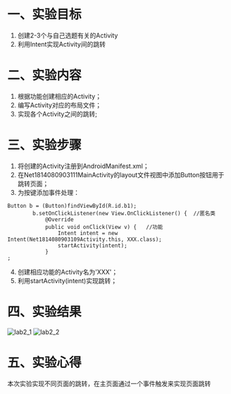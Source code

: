 # 一、实验目标
1. 创建2-3个与自己选题有关的Activity
2. 利用Intent实现Activity间的跳转

# 二、实验内容
1. 根据功能创建相应的Activity；
2. 编写Activity对应的布局文件；
3. 实现各个Activity之间的跳转;

# 三、实验步骤
1. 将创建的Activity注册到AndroidManifest.xml；
2. 在Net1814080903111MainActivity的layout文件视图中添加Button按钮用于跳转页面； 
3. 为按键添加事件处理：
```
Button b = (Button)findViewById(R.id.b1);
        b.setOnClickListener(new View.OnClickListener() {  //匿名类
            @Override
            public void onClick(View v) {   //功能
                Intent intent = new Intent(Net1814080903109Activity.this, XXX.class);
                startActivity(intent);
            }
;
```
4. 创建相应功能的Activity名为'XXX'；
5. 利用startActivity(intent)实现跳转；

# 四、实验结果
 ![lab2_1](https://raw.githubusercontent.com/JC527/android-labs-2020/master/students/net1814080903111/lab2_1.png)
 ![lab2_2](https://raw.githubusercontent.com/JC527/android-labs-2020/master/students/net1814080903111/lab2_2.png)
 

# 五、实验心得
本次实验实现不同页面的跳转，在主页面通过一个事件触发来实现页面跳转
